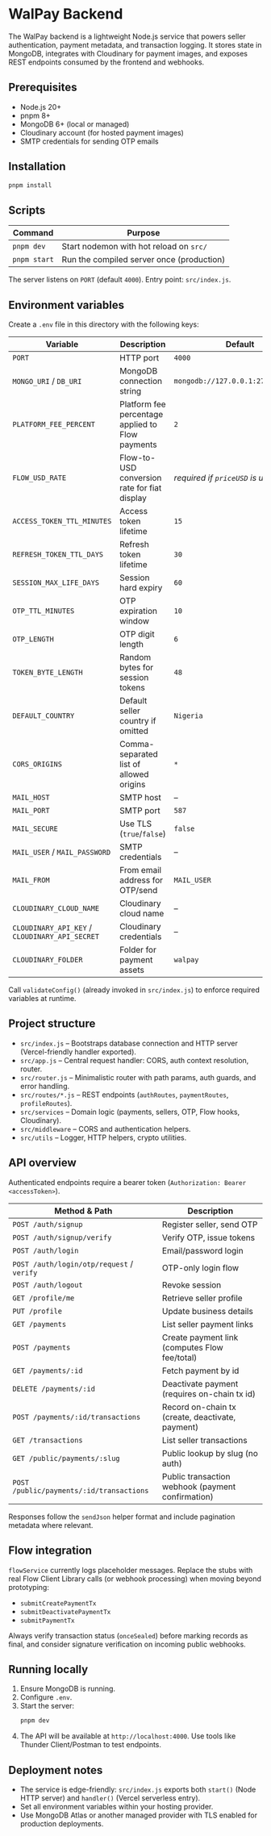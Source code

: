 # WalPay Backend

The WalPay backend is a lightweight Node.js service that powers seller authentication, payment metadata, and transaction logging. It stores state in MongoDB, integrates with Cloudinary for payment images, and exposes REST endpoints consumed by the frontend and webhooks.

## Prerequisites
- Node.js 20+
- pnpm 8+
- MongoDB 6+ (local or managed)
- Cloudinary account (for hosted payment images)
- SMTP credentials for sending OTP emails

## Installation
```bash
pnpm install
```

## Scripts
| Command        | Purpose                                           |
|----------------|---------------------------------------------------|
| `pnpm dev`     | Start nodemon with hot reload on `src/`           |
| `pnpm start`   | Run the compiled server once (production)         |

The server listens on `PORT` (default `4000`). Entry point: `src/index.js`.

## Environment variables
Create a `.env` file in this directory with the following keys:

| Variable | Description | Default |
|----------|-------------|---------|
| `PORT` | HTTP port | `4000` |
| `MONGO_URI` / `DB_URI` | MongoDB connection string | `mongodb://127.0.0.1:27017/walpay` |
| `PLATFORM_FEE_PERCENT` | Platform fee percentage applied to Flow payments | `2` |
| `FLOW_USD_RATE` | Flow-to-USD conversion rate for fiat display | _required if `priceUSD` is used_ |
| `ACCESS_TOKEN_TTL_MINUTES` | Access token lifetime | `15` |
| `REFRESH_TOKEN_TTL_DAYS` | Refresh token lifetime | `30` |
| `SESSION_MAX_LIFE_DAYS` | Session hard expiry | `60` |
| `OTP_TTL_MINUTES` | OTP expiration window | `10` |
| `OTP_LENGTH` | OTP digit length | `6` |
| `TOKEN_BYTE_LENGTH` | Random bytes for session tokens | `48` |
| `DEFAULT_COUNTRY` | Default seller country if omitted | `Nigeria` |
| `CORS_ORIGINS` | Comma-separated list of allowed origins | `*` |
| `MAIL_HOST` | SMTP host | – |
| `MAIL_PORT` | SMTP port | `587` |
| `MAIL_SECURE` | Use TLS (`true`/`false`) | `false` |
| `MAIL_USER` / `MAIL_PASSWORD` | SMTP credentials | – |
| `MAIL_FROM` | From email address for OTP/send | `MAIL_USER` |
| `CLOUDINARY_CLOUD_NAME` | Cloudinary cloud name | – |
| `CLOUDINARY_API_KEY` / `CLOUDINARY_API_SECRET` | Cloudinary credentials | – |
| `CLOUDINARY_FOLDER` | Folder for payment assets | `walpay` |

Call `validateConfig()` (already invoked in `src/index.js`) to enforce required variables at runtime.

## Project structure
- `src/index.js` – Bootstraps database connection and HTTP server (Vercel-friendly handler exported).
- `src/app.js` – Central request handler: CORS, auth context resolution, router.
- `src/router.js` – Minimalistic router with path params, auth guards, and error handling.
- `src/routes/*.js` – REST endpoints (`authRoutes`, `paymentRoutes`, `profileRoutes`).
- `src/services` – Domain logic (payments, sellers, OTP, Flow hooks, Cloudinary).
- `src/middleware` – CORS and authentication helpers.
- `src/utils` – Logger, HTTP helpers, crypto utilities.

## API overview
Authenticated endpoints require a bearer token (`Authorization: Bearer <accessToken>`).

| Method & Path | Description |
|---------------|-------------|
| `POST /auth/signup` | Register seller, send OTP |
| `POST /auth/signup/verify` | Verify OTP, issue tokens |
| `POST /auth/login` | Email/password login |
| `POST /auth/login/otp/request` / `verify` | OTP-only login flow |
| `POST /auth/logout` | Revoke session |
| `GET /profile/me` | Retrieve seller profile |
| `PUT /profile` | Update business details |
| `GET /payments` | List seller payment links |
| `POST /payments` | Create payment link (computes Flow fee/total) |
| `GET /payments/:id` | Fetch payment by id |
| `DELETE /payments/:id` | Deactivate payment (requires on-chain tx id) |
| `POST /payments/:id/transactions` | Record on-chain tx (create, deactivate, payment) |
| `GET /transactions` | List seller transactions |
| `GET /public/payments/:slug` | Public lookup by slug (no auth) |
| `POST /public/payments/:id/transactions` | Public transaction webhook (payment confirmation) |

Responses follow the `sendJson` helper format and include pagination metadata where relevant.

## Flow integration
`flowService` currently logs placeholder messages. Replace the stubs with real Flow Client Library calls (or webhook processing) when moving beyond prototyping:
- `submitCreatePaymentTx`
- `submitDeactivatePaymentTx`
- `submitPaymentTx`

Always verify transaction status (`onceSealed`) before marking records as final, and consider signature verification on incoming public webhooks.

## Running locally
1. Ensure MongoDB is running.
2. Configure `.env`.
3. Start the server:
   ```bash
   pnpm dev
   ```
4. The API will be available at `http://localhost:4000`. Use tools like Thunder Client/Postman to test endpoints.

## Deployment notes
- The service is edge-friendly: `src/index.js` exports both `start()` (Node HTTP server) and `handler()` (Vercel serverless entry).
- Set all environment variables within your hosting provider.
- Use MongoDB Atlas or another managed provider with TLS enabled for production deployments.
